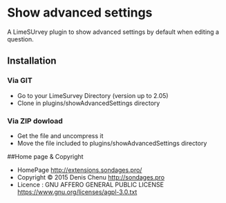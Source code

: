 # Show advanced settings
A LimeSUrvey plugin to show advanced settings by default when editing a question.

## Installation

### Via GIT
- Go to your LimeSurvey Directory (version up to 2.05)
- Clone in plugins/showAdvancedSettings directory

### Via ZIP dowload
- Get the file and uncompress it
- Move the file included to plugins/showAdvancedSettings directory

##Home page & Copyright
- HomePage <http://extensions.sondages.pro/>
- Copyright © 2015 Denis Chenu <http://sondages.pro>
- Licence : GNU AFFERO GENERAL PUBLIC LICENSE <https://www.gnu.org/licenses/agpl-3.0.txt>
